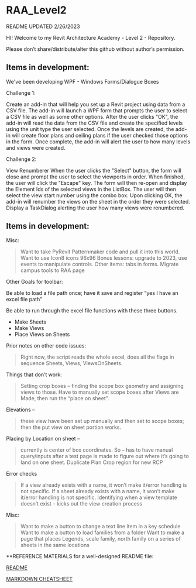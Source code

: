 # RAA_Level2
README UPDATED 2/26/2023

HI!
Welcome to my Revit Architecture Academy - Level 2 -  Repository.		

Please don’t share/distribute/alter this github without author’s permission.

  


## Items in development:

We've been developing WPF - Windows Forms/Dialogue Boxes


Challenge 1: 


Create an add-in that will help you set up a Revit project using data from a CSV file. 
The add-in will launch a WPF form that prompts the user to select a CSV file as well as some other options.
After the user clicks "OK", the add-in will read the data from the CSV file and create the specified levels using the unit type the user selected. 
Once the levels are created, the add-in will create floor plans and ceiling plans if the user checked those options in the form. 
Once complete, the add-in will alert the user to how many levels and views were created.

Challenge 2: 


View Renumberer
When the user clicks the "Select" button, the form will close and prompt the user to select the viewports in order. 
When finished, the user will click the "Escape" key. The form will then re-open and display the Element Ids of the selected views in the ListBox. 
The user will then select the view start number using the combo box. 
Upon clicking OK, the add-in will renumber the views on the sheet in the order they were selected. 
Display a TaskDialog alerting the user how many views were renumbered. 


## Items in development:

Misc:
> Want to take PyRevit Patternmaker code and pull it into this world.
> Want to use Icon8 icons 96x96
> Bonus lessons: upgrade to 2023, use events to manipulate controls. 
> Other items: tabs in forms.
> Migrate campus tools to RAA page

Other Goals for toolbar:

Be able to load a file path once; have it save and register “yes I have an excel file path”

Be able to run through the excel file functions with these three buttons.
  *  Make Sheets
  *  Make Views
  *  Place Views on Sheets


Prior notes on other code issues:
> Right now, the script reads the whole excel, does all the flags in sequence 
> Sheets, Views, ViewsOnSheets.

Things that don’t work:
> Setting crop boxes – finding the scope box geometry and assigning views to those. 
> Have to manually set scope boxes after Views are Made, then run the “place on sheet”.

Elevations – 
> these view have been set up manually and then set to scope boxes; 
> then the put view on sheet portion works.

Placing by Location on sheet – 
> currently is center of box coordinates. 
> So – has to have manual query/inputs after a test page is made to figure out where it’s going to land on one sheet.
> Duplicate Plan Crop region for new RCP

Error checks
> If a view already exists with a name, it won’t make it/error handling is not specific.
> If a sheet already exists with a name, it won’t make it/error handling is not specific.
> Identifying when a view template doesn’t exist – kicks out the view creation process

Misc:
> Want to make a button to change a text line item in a key schedule
> Want to make a button to load families from a folder
> Want to make a page that places Legends, scale family, north family on a series of sheets in the same locations




**REFERENCE MATERIALS for a well-designed README file:

[README](https://www.makeareadme.com/)

[MARKDOWN CHEATSHEET](https://github.com/adam-p/markdown-here/wiki/Markdown-Cheatsheet)

